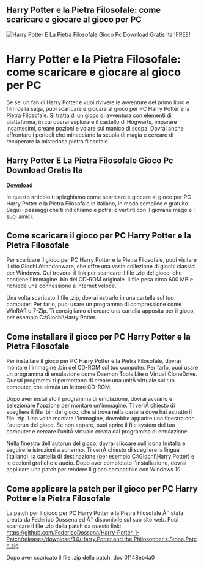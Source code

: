 ## Harry Potter e la Pietra Filosofale: come scaricare e giocare al gioco per PC

 
![Harry Potter E La Pietra Filosofale Gioco Pc Download Gratis Ita !FREE!](https://encrypted-tbn1.gstatic.com/images?q=tbn:ANd9GcRCH_6PXqdrAT_st5KLaMAFe6X8-lW_hl0WCNnPcmOsj_AYR8s-ihTkYsy3)

 
# Harry Potter e la Pietra Filosofale: come scaricare e giocare al gioco per PC
 
Se sei un fan di Harry Potter e vuoi rivivere le avventure del primo libro e film della saga, puoi scaricare e giocare al gioco per PC Harry Potter e la Pietra Filosofale. Si tratta di un gioco di avventura con elementi di piattaforma, in cui dovrai esplorare il castello di Hogwarts, imparare incantesimi, creare pozioni e volare sul manico di scopa. Dovrai anche affrontare i pericoli che minacciano la scuola di magia e cercare di recuperare la misteriosa pietra filosofale.
 
## Harry Potter E La Pietra Filosofale Gioco Pc Download Gratis Ita


[**Download**](https://soawresotni.blogspot.com/?d=2tMjgG)

 
In questo articolo ti spieghiamo come scaricare e giocare al gioco per PC Harry Potter e la Pietra Filosofale in italiano, in modo semplice e gratuito. Segui i passaggi che ti indichiamo e potrai divertirti con il giovane mago e i suoi amici.
 
## Come scaricare il gioco per PC Harry Potter e la Pietra Filosofale
 
Per scaricare il gioco per PC Harry Potter e la Pietra Filosofale, puoi visitare il sito Giochi Abandonware, che offre una vasta collezione di giochi classici per Windows. Qui troverai il link per scaricare il file .zip del gioco, che contiene l'immagine .bin del CD-ROM originale. Il file pesa circa 600 MB e richiede una connessione a internet veloce.
 
Una volta scaricato il file .zip, dovrai estrarlo in una cartella sul tuo computer. Per farlo, puoi usare un programma di compressione come WinRAR o 7-Zip. Ti consigliamo di creare una cartella apposita per il gioco, per esempio C:\Giochi\Harry Potter.
 
## Come installare il gioco per PC Harry Potter e la Pietra Filosofale
 
Per installare il gioco per PC Harry Potter e la Pietra Filosofale, dovrai montare l'immagine .bin del CD-ROM sul tuo computer. Per farlo, puoi usare un programma di emulazione come Daemon Tools Lite o Virtual CloneDrive. Questi programmi ti permettono di creare una unitÃ  virtuale sul tuo computer, che simula un lettore CD-ROM.
 
Dopo aver installato il programma di emulazione, dovrai avviarlo e selezionare l'opzione per montare un'immagine. Ti verrÃ  chiesto di scegliere il file .bin del gioco, che si trova nella cartella dove hai estratto il file .zip. Una volta montata l'immagine, dovrebbe apparire una finestra con l'autorun del gioco. Se non appare, puoi aprire il file system del tuo computer e cercare l'unitÃ  virtuale creata dal programma di emulazione.
 
Nella finestra dell'autorun del gioco, dovrai cliccare sull'icona Installa e seguire le istruzioni a schermo. Ti verrÃ  chiesto di scegliere la lingua (italiano), la cartella di destinazione (per esempio C:\Giochi\Harry Potter) e le opzioni grafiche e audio. Dopo aver completato l'installazione, dovrai applicare una patch per rendere il gioco compatibile con Windows 10.
 
## Come applicare la patch per il gioco per PC Harry Potter e la Pietra Filosofale
 
La patch per il gioco per PC Harry Potter e la Pietra Filosofale Ã¨ stata creata da Federico Dossena ed Ã¨ disponibile sul suo sito web. Puoi scaricare il file .zip della patch da questo link: https://github.com/FedericoDossena/Harry-Potter-1-Patch/releases/download/1.0/Harry.Potter.and.the.Philosopher.s.Stone.Patch.zip
 
Dopo aver scaricato il file .zip della patch, dov
 0f148eb4a0

